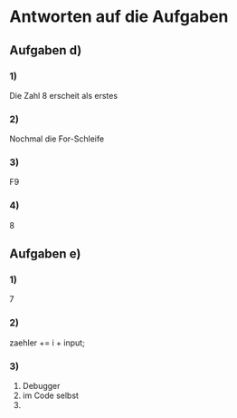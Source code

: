 # Antworten auf die Aufgaben

## Aufgaben d)
### 1)
Die Zahl 8 erscheit als erstes 

### 2)
Nochmal die For-Schleife
### 3)
F9
### 4)
8
## Aufgaben e)

### 1)
7
### 2)
zaehler += i + input;
### 3)
1. Debugger
2. im Code selbst
3. 

